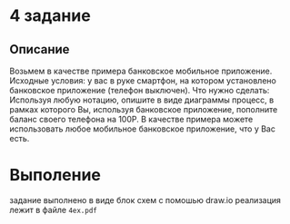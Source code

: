 # 4 задание 
## Описание 
Возьмем в качестве примера банковское мобильное приложение. 
Исходные условия: у вас в руке смартфон, на котором установлено банковское приложение (телефон выключен).
Что нужно сделать:
Используя любую нотацию, опишите в виде диаграммы процесс, в рамках которого Вы, используя банковское приложение, 
пополните баланс своего телефона на 100Р. В качестве примера можете использовать любое мобильное банковское приложение, что у Вас есть.

# Выполение 
задание выполнено в виде блок схем с помошью draw.io реализация лежит в файле   `4ex.pdf`
	
